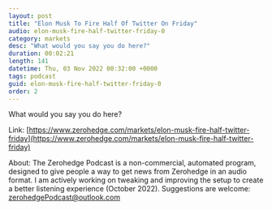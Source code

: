 ```yaml
---
layout: post
title: "Elon Musk To Fire Half Of Twitter On Friday"
audio: elon-musk-fire-half-twitter-friday-0
category: markets
desc: "What would you say you do here?"
duration: 00:02:21
length: 141
datetime: Thu, 03 Nov 2022 00:32:00 +0000
tags: podcast
guid: elon-musk-fire-half-twitter-friday-0
order: 2
---
```

What would you say you do here?

Link: [https://www.zerohedge.com/markets/elon-musk-fire-half-twitter-friday](https://www.zerohedge.com/markets/elon-musk-fire-half-twitter-friday)

About: The Zerohedge Podcast is a non-commercial, automated program, designed to give people a way to get news from Zerohedge in an audio format.  I am actively working on tweaking and improving the setup to create a better listening experience (October 2022).  Suggestions are welcome: [zerohedgePodcast@outlook.com](mailto:zerohedgePodcast@outlook.com)